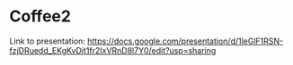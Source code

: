 # Coffee2

Link to presentation: https://docs.google.com/presentation/d/1leGlF1RSN-fzjDRuedd_EKgKvDit1fr2IxVRnD8l7Y0/edit?usp=sharing
